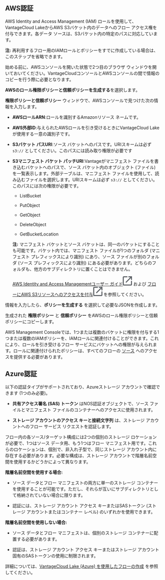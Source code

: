 AWS認証
-------

AWS Identity and Access Management (IAM) ロールを使用して、VantageCloud LakeからAWS S3バケット内のデータへのフロー アクセス権を付与できます。各データ ソースは、S3バケット内の特定のパスに対応しています。

**注:** 再利用するフロー用のIAMロールとポリシーをすでに作成している場合は、このステップを省略できます。

始める前に、AWSコンソールを開いた状態で2つ目のブラウザ ウィンドウを開いておいてください。VantageCloudコンソールとAWSコンソールの間で情報のコピーを行う際に必要となります。

**AWSのロール権限ポリシーと信頼ポリシーを生成する**を選択します。

**権限ポリシーと信頼ポリシー** ウィンドウで、AWSコンソールで見つけた次の情報を入力します。

-   **AWSロールARN**:ロールを識別するAmazonリソース ネームです。

-   **AWS外部ID**:与えられたAWSロールを引き受けるときにVantageCloud Lakeが使用する一意の識別子です。

-   **S3バケット パスURI**:ソース バケットへのパスです。URIスキームは必ず `s3://` としてください。このパスには読み取り権限が必要です

-   **S3マニフェスト バケット パッチURI**:Vantageがマニフェスト ファイルを書き込むバケットへのパスで、ソース バケット内のオブジェクト (ファイル) を一覧表示します。外部テーブルは、マニフェスト ファイルを使用して、読み込むファイルを選択します。URIスキームは必ず `s3://` としてください。このパスには次の権限が必要です。

    -   ListBucket

    -   PutObject

    -   GetObject

    -   DeleteObject

    -   GetBucketLocation

    **注:** マニフェスト バケットとソース バケットは、同一のバケットにすることも可能です。バケット内では、マニフェスト ファイルが1つのフォルダ (マニフェスト プレフィックスにより識別) にあり、ソース ファイルが別のフォルダ (ソース プレフィックスにより識別) にある必要があります。どちらのフォルダも、他方のサブディレクトリに置くことはできません。

    [AWS Identity and Access Managementユーザー ガイド](https://docs.aws.amazon.com/IAM/latest/UserGuide)![external link](Images/pyn1722886689405.svg) および [フローにAWS S3リソースへのアクセスを付与](https://docs.teradata.com/access/sources/dita/topic?dita:mapPath=phg1621910019905.ditamap&dita:ditavalPath=pny1626732985837.ditaval&dita:topicPath=opp1680103532746.dita)![external link](Images/pyn1722886689405.svg) を参照してください。

情報を入力したら、**ポリシーを生成する** を選択して必要なJSONを作成します。

生成された **権限ポリシー** と **信頼ポリシー** をAWSのロール権限ポリシーと信頼ポリシーにコピーします。

AWS Management Consoleでは、1つまたは複数のバケットに権限を付与する1つまたは複数のIAMポリシーを、IAMロールに関連付けることができます。これにより、ロールを引き受けるフロー サービスにバケットへの権限が与えられます。ロールに関連付けられたポリシーは、すべてのフローの [ソース](npn1691594431074.md) へのアクセスを提供する必要があります。

Azure認証
---------

以下の認証タイプがサポートされており、Azureストレージ アカウントで確認できます (1つのみ必要)。

-   **共有アクセス署名 (SAS) トークン** はNOS認証オブジェクトで、ソース ファイルとマニフェスト ファイルのコンテナーへのアクセスに使用されます。

-   **ストレージ アカウントのアクセス キーと接続文字列** は、ストレージ アカウントへのフロー サービス リクエストを認証します。

フロー内の各ソース/ターゲット構成には2つの個別のストレージ ロケーションが必要で、1つはソース データ用、もう1つはフロー マニフェスト用です。これらのロケーションは、個別で、非入れ子型で、同じストレージ アカウント内に存在する必要があります。必要な構成は、ストレージ アカウントで階層名前空間を使用するかどうかによって異なります。

**階層名前空間を使用する場合:**

-   ソース データとフロー マニフェストの両方に単一のストレージ コンテナーを使用することが可能です。ただし、それらが互いにサブディレクトリとして格納されていない場合に限ります。

-   認証には、ストレージ アカウント アクセス キーまたはSASトークン (ストレージ アカウントまたはコンテナー レベル) のいずれかを使用できます。

**階層名前空間を使用しない場合:**

-   ソース データとフロー マニフェストは、個別のストレージ コンテナーに配置する必要があります。

-   認証は、ストレージ アカウント アクセス キーまたはストレージ アカウント固有のSASトークンの使用に制限されます。

詳細については、[VantageCloud Lake (Azure) を使用したフローの作成](https://docs.teradata.com/access/sources/dita/topic?dita:topicPath=fhd1708636431287) を参照してください。
